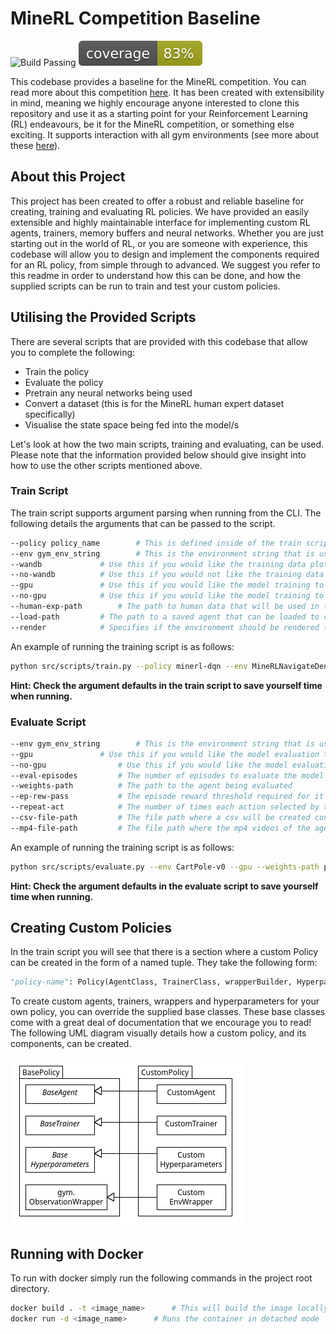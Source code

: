 # MineRL Competition Baseline

![Build Passing](https://github.com/will-maclean/MineRL/workflows/main%20workflow/badge.svg) ![Testing Coverage](./coverage.svg)

This codebase provides a baseline for the MineRL competition. You can read more about this competition [here](https://minerl.io/). It has been created with extensibility in mind, meaning we highly encourage anyone interested to clone this repository and use it as a starting point for your Reinforcement Learning (RL) endeavours, be it for the MineRL competition, or something else exciting. It supports interaction with all gym environments (see more about these [here](https://www.gymlibrary.dev/)).

## About this Project

This project has been created to offer a robust and reliable baseline for creating, training and evaluating RL policies. We have provided an easily extensible and highly maintainable interface for implementing custom RL agents, trainers, memory buffers and neural networks. Whether you are just starting out in the world of RL, or you are someone with experience, this codebase will allow you to design and implement the components required for an RL policy, from simple through to advanced. We suggest you refer to this readme in order to understand how this can be done, and how the supplied scripts can be run to train and test your custom policies.

## Utilising the Provided Scripts

There are several scripts that are provided with this codebase that allow you to complete the following:

- Train the policy
- Evaluate the policy
- Pretrain any neural networks being used
- Convert a dataset (this is for the MineRL human expert dataset specifically)
- Visualise the state space being fed into the model/s

Let's look at how the two main scripts, training and evaluating, can be used. Please note that the information provided below should give insight into how to use the other scripts mentioned above.

### Train Script

The train script supports argument parsing when running from the CLI. The following details the arguments that can be passed to the script.

```sh
--policy policy_name		# This is defined inside of the train script, and specifies the policy being trained
--env gym_env_string		# This is the environment string that is used to make the gym env instance 
--wandb				# Use this if you would like the training data plotted to Weights and Biases
--no-wandb			# Use this if you would not like the training data plotted to Weights and Biases 
--gpu				# Use this if you would like the model training to occur on your GPU
--no-gpu			# Use this if you would like the model training to occur on your CPU
--human-exp-path		# The path to human data that will be used in training (optional)
--load-path			# The path to a saved agent that can be loaded to continue training (optional)
--render  			# Specifies if the environment should be rendered to the screen during training
```

An example of running the training script is as follows:

```sh
python src/scripts/train.py --policy minerl-dqn --env MineRLNavigateDense-v0 --wandb --gpu
```

**Hint: Check the argument defaults in the train script to save yourself time when running.**

### Evaluate Script

```sh
--env gym_env_string		# This is the environment string that is used to make the gym env instance 
--gpu				# Use this if you would like the model evaluation to occur on your GPU
--no-gpu		        # Use this if you would like the model evaluation to occur on your CPU
--eval-episodes			# The number of episodes to evaluate the model
--weights-path			# The path to the agent being evaluated
--ep-rew-pass			# The episode reward threshold required for it to be considered a solved episode
--repeat-act  			# The number of times each action selected by the agent should be passed to the env
--csv-file-path			# The file path where a csv will be created containing useful metrics
--mp4-file-path			# The file path where the mp4 videos of the agent will be stored
```

An example of running the training script is as follows:

```sh
python src/scripts/evaluate.py --env CartPole-v0 --gpu --weights-path path/to/weights --ep-rew-pass 200
```

**Hint: Check the argument defaults in the evaluate script to save yourself time when running.**

## Creating Custom Policies

In the train script you will see that there is a section where a custom Policy can be created in the form of a named tuple. They take the following form:

```python
"policy-name": Policy(AgentClass, TrainerClass, wrapperBuilder, HyperparametersClass)
```

To create custom agents, trainers, wrappers and hyperparameters for your own policy, you can override the supplied base classes. These base classes come with a great deal of documentation that we encourage you to read! The following UML diagram visually details how a custom policy, and its components, can be created.

![Custom Policy UML Diagram](./policy-uml.png)

## Running with Docker

To run with docker simply run the following commands in the project root directory.

```sh
docker build . -t <image_name>		# This will build the image locally
docker run -d <image_name>		# Runs the container in detached mode
```

